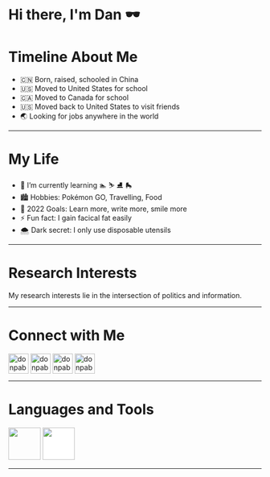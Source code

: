 <h1 align="left">Hi there, I'm Dan 🕶️</h1> 

<h1 align="left">Timeline About Me </h1>

- 🇨🇳 Born, raised, schooled  in China
- 🇺🇸 Moved to United States for school 
- :canada: Moved to Canada for school 
- 🇺🇸 Moved back to United States to visit friends 
- :earth_asia: Looking for jobs anywhere in the world 
---

<h1 align="left">My Life</h1> 

- 🌱 I’m currently learning 🏊 ⛷️ ⛸️ 🛼 
- 🏙️ Hobbies: Pokémon GO, Travelling, Food 
- 🥅 2022 Goals: Learn more, write more, smile more
- ⚡ Fun fact: I gain facical fat easily
- 🌨️ Dark secret: I only use disposable utensils

---

<h1 align="left">Research Interests</h1> 
My research interests lie in the intersection of politics and information. 


---
<h1 align="left">Connect with Me</h1> 

<p align="left"><a href="https://www.instagram.com/kinyapop/" target="blank"><img align="center" src="https://raw.githubusercontent.com/rahuldkjain/github-profile-readme-generator/master/src/images/icons/Social/instagram.svg" alt="donpablonow" height="40" width="40" /></a>
<a href="https://www.facebook.com/zdanxu" target="blank"><img align="center" src="https://raw.githubusercontent.com/rahuldkjain/github-profile-readme-generator/master/src/images/icons/Social/facebook.svg" alt="donpablonow" height="40" width="40" /></a>
<a href="https://www.reddit.com/user/kinyapop" target="blank"><img align="center" src="https://raw.githubusercontent.com/rahuldkjain/github-profile-readme-generator/master/src/images/icons/Social/reddit.svg" alt="donpablonow" height="40" width="40" /></a>
 <a href="https://twitter.com/kinyapop1" target="blank"><img align="center" src="https://raw.githubusercontent.com/rahuldkjain/github-profile-readme-generator/master/src/images/icons/Social/twitter.svg" alt="donpablonow" height="40" width="40" /></a>
 </p>
 
 
---

<h1 align="left">Languages and Tools</h1>

<p align="left"><img src="https://cdn.jsdelivr.net/gh/devicons/devicon/icons/r/r-original.svg" style="height: 4rem"/>
<img src="https://cdn.jsdelivr.net/gh/devicons/devicon/icons/github/github-original-wordmark.svg" style="height: 4rem; background-color:white"/>
</p>

---



